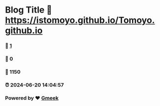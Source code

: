 # Blog Title :link: https://istomoyo.github.io/Tomoyo.github.io 
### :page_facing_up: [1](https://istomoyo.github.io/Tomoyo.github.io/tag.html) 
### :speech_balloon: 0 
### :hibiscus: 1150 
### :alarm_clock: 2024-06-20 14:04:57 
### Powered by :heart: [Gmeek](https://github.com/Meekdai/Gmeek)
